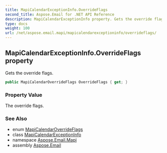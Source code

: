 ```yaml
---
title: MapiCalendarExceptionInfo.OverrideFlags
second_title: Aspose.Email for .NET API Reference
description: MapiCalendarExceptionInfo property. Gets the override flags
type: docs
weight: 100
url: /net/aspose.email.mapi/mapicalendarexceptioninfo/overrideflags/
---
```

## MapiCalendarExceptionInfo.OverrideFlags property

Gets the override flags.

```csharp
public MapiCalendarOverrideFlags OverrideFlags { get; }
```

### Property Value

The override flags.

### See Also

* enum [MapiCalendarOverrideFlags](../../mapicalendaroverrideflags/)
* class [MapiCalendarExceptionInfo](../)
* namespace [Aspose.Email.Mapi](../../mapicalendarexceptioninfo/)
* assembly [Aspose.Email](../../../)


